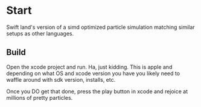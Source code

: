 # Start

Swift land's version of a simd optimized particle simulation matching similar setups as other languages.

## Build

Open the xcode project and run. Ha, just kidding. This is apple and depending on what OS and xcode version you have you likely need to waffle around with sdk version, installs, etc. 

Once you DO get that done, press the play button in xcode and rejoice at millions of pretty particles. 